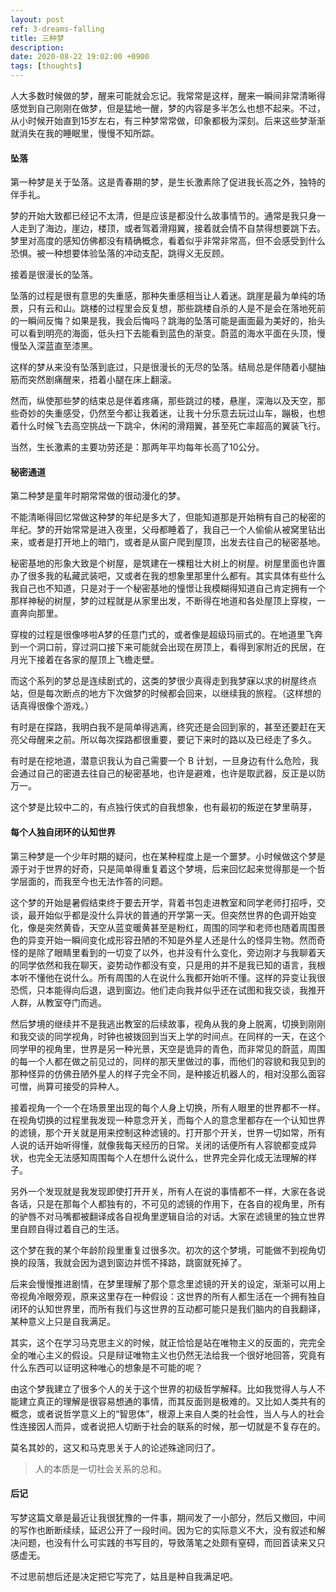 ```yaml
---
layout: post
ref: 3-dreams-falling
title: 三种梦
description: 
date: 2020-08-22 19:02:00 +0900
tags: [thoughts]
---
```


人大多数时候做的梦，醒来可能就会忘记。我常常是这样，醒来一瞬间非常清晰得感觉到自己刚刚在做梦，但是猛地一醒，梦的内容是多半怎么也想不起来。<!--more-->不过，从小时候开始直到15岁左右，有三种梦常常做，印象都极为深刻。后来这些梦渐渐就消失在我的睡眠里，慢慢不知所踪。

#### 坠落

第一种梦是关于坠落。这是青春期的梦，是生长激素除了促进我长高之外，独特的伴手礼。

梦的开始大致都已经记不太清，但是应该是都没什么故事情节的。通常是我只身一人走到了海边，崖边，楼顶，或者驾着滑翔翼，接着就会情不自禁得想要跳下去。梦里对高度的感知仿佛都没有精确概念，看着似乎非常非常高，但不会感受到什么恐惧。被一种想要体验坠落的冲动支配，跳得义无反顾。

接着是很漫长的坠落。

坠落的过程是很有意思的失重感，那种失重感相当让人着迷。跳崖是最为单纯的场景，只有云和山。跳楼的过程里会反复想，那些跳楼自杀的人是不是会在落地死前的一瞬间反悔？如果是我，我会后悔吗？跳海的坠落可能是画面最为美好的，抬头可以看到明亮的海面，低头扫下去能看到蓝色的渐变。蔚蓝的海水平面在头顶，慢慢坠入深蓝直至漆黑。

这样的梦从来没有坠落到底过，只是很漫长的无尽的坠落。结局总是伴随着小腿抽筋而突然剧痛醒来，捂着小腿在床上翻滚。

然而，纵使那些梦的结束总是伴着疼痛，那些跳过的楼，悬崖，深海以及天空，那些奇妙的失重感受，仍然至今都让我着迷，让我十分乐意去玩过山车，蹦极，也想着什么时候飞去高空挑战一下跳伞，休闲的滑翔翼，甚至死亡率超高的翼装飞行。

当然，生长激素的主要功劳还是：那两年平均每年长高了10公分。

#### 秘密通道

第二种梦是童年时期常常做的很动漫化的梦。

不能清晰得回忆常做这种梦的年纪是多大了，但能知道那是开始稍有自己的秘密的年纪。梦的开始常常是进入夜里，父母都睡着了，我自己一个人偷偷从被窝里钻出来，或者是打开地上的暗门，或者是从窗户爬到屋顶，出发去往自己的秘密基地。

秘密基地的形象大致是个树屋，是筑建在一棵粗壮大树上的树屋。树屋里面也许置办了很多我的私藏武装吧，又或者在我的想象里那里什么都有。其实具体有些什么我自己也不知道，只是对于一个秘密基地的憧憬让我模糊得知道自己肯定拥有一个那样神秘的树屋，梦的过程就是从家里出发，不断得在地道和各处屋顶上穿梭，一直奔向那里。

穿梭的过程是很像哆啦A梦的任意门式的，或者像是超级玛丽式的。在地道里飞奔到一个洞口前，穿过洞口接下来可能就会出现在房顶上，看得到家附近的民居，在月光下接着在各家的屋顶上飞檐走壁。

而这个系列的梦总是连续剧式的，这类的梦很少真得走到我梦寐以求的树屋终点站，但是每次断点的地方下次做梦的时候都会回来，以继续我的旅程。（这样想的话真得很像个游戏。）

有时是在探路，我明白我不是简单得逃离，终究还是会回到家的，甚至还要赶在天亮父母醒来之前。所以每次探路都很重要，要记下来时的路以及已经走了多久。

有时是在挖地道，潜意识我认为自己需要一个 B 计划，一旦身边有什么危险，我会通过自己的密道去往自己的秘密基地，也许是避难，也许是取武器，反正是以防万一。

这个梦是比较中二的，有点独行侠式的自我想象，也有最初的叛逆在梦里萌芽，

#### 每个人独自闭环的认知世界

第三种梦是一个少年时期的疑问，也在某种程度上是一个噩梦。小时候做这个梦是源于对于世界的好奇，只是简单得重复着这个梦境，后来回忆起来觉得那是一个哲学层面的，而我至今也无法作答的问题。

这个梦的开始是暑假结束终于要去开学，背着书包走进教室和同学老师打招呼，交谈，最开始似乎都是没什么异状的普通的开学第一天。但突然世界的色调开始变化，像是突然黄昏，天空从蓝变暖黄甚至是粉红，周围的同学和老师也随着周围景色的异变开始一瞬间变化成形容丑陋的不知是外星人还是什么的怪异生物。然而奇怪的是除了眼睛里看到的一切变了以外，也并没有什么变化，旁边刚才与我聊着天的同学依然和我在聊天，姿势动作都没有变，只是用的并不是我已知的语言，我根本听不懂他在说什么。所有周围的人在说什么我都开始听不懂。这样的异变让我很恐慌，只本能得向后退，退到窗边。他们走向我并似乎还在试图和我交谈，我推开人群，从教室夺门而逃。

然后梦境的继续并不是我逃出教室的后续故事，视角从我的身上脱离，切换到刚刚和我交谈的同学视角，时钟也被拨回到当天上学的时间点。在同样的一天，在这个同学甲的视角里，世界是另一种光景，天空是诡异的青色，而非常见的蔚蓝，周围的每一个人都在做之前见过的，同样的那天里做过的事，而他们的容貌和我见到的那种怪异的仿佛丑陋外星人的样子完全不同，是种接近机器人的，相对没那么面容可憎，尚算可接受的异种人。

接着视角一个一个在场景里出现的每个人身上切换，所有人眼里的世界都不一样。在视角切换的过程里我发现一种意念开关，而每个人的意念里都存在一个认知世界的滤镜，那个开关就是用来控制这种滤镜的。打开那个开关，世界一切如常，所有人说的话开始听得懂，就像我每天经历的日常。关闭的话便所有人容貌都变成异状，也完全无法感知周围每个人在想什么说什么，世界完全异化成无法理解的样子。

另外一个发现就是我发现即使打开开关，所有人在说的事情都不一样，大家在各说各话，只是在那每个人都独有的，不可见的滤镜的作用下，在各自的视角里，所有的驴唇不对马嘴都被翻译成各自视角里逻辑自洽的对话。大家在滤镜里的独立世界里自顾自得过着自己的生活。

这个梦在我的某个年龄阶段里重复过很多次。初次的这个梦境，可能做不到视角切换的段落，我就会因为退到窗边并慌不择路，跳窗就死掉了。

后来会慢慢推进剧情，在梦里理解了那个意念里滤镜的开关的设定，渐渐可以用上帝视角冷眼旁观，原来这里存在一种假设：这世界的所有人都生活在一个拥有独自闭环的认知世界里，而所有我们与这世界的互动都可能只是我们脑内的自我翻译，某种意义上只是自我满足。

其实，这个在学习马克思主义的时候，就正恰恰是站在唯物主义的反面的，完完全全的唯心主义的假设。只是辩证唯物主义也仍然无法给我一个很好地回答，究竟有什么东西可以证明这种唯心的想象是不可能的呢？

由这个梦我建立了很多个人的关于这个世界的初级哲学解释。比如我觉得人与人不能建立真正的理解是很容易想通的事情，而其反面则是极难的。又比如人类共有的概念，或者说哲学意义上的“智思体”，根源上来自人类的社会性，当人与人的社会性连接因人而异，或者说把人切断于社会的联系的时候，那一切就是不复存在的。

莫名其妙的，这又和马克思关于人的论述殊途同归了。

> 人的本质是一切社会关系的总和。




#### 后记
写梦这篇文章是最近让我很犹豫的一件事，期间发了一小部分，然后又撤回，中间的写作也断断续续，延迟公开了一段时间。因为它的实际意义不大，没有叙述和解决问题，也没有什么可实践的书写目的，导致落笔之处颇有窒碍，而回首读来又只感虚无。

不过思前想后还是决定把它写完了，姑且是种自我满足吧。
